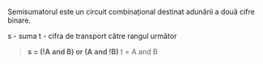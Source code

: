 Semisumatorul este un circuit combinațional destinat adunării a două cifre binare.

s - suma
t - cifra de transport către rangul următor

> **s = (!A and B) or (A and !B)**
> t = A and B